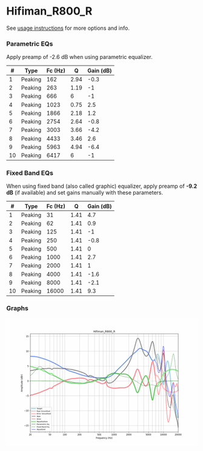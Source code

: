 # Hifiman_R800_R
See [usage instructions](https://github.com/jaakkopasanen/AutoEq#usage) for more options and info.

### Parametric EQs
Apply preamp of -2.6 dB when using parametric equalizer.

|   # | Type    |   Fc (Hz) |    Q |   Gain (dB) |
|-----|---------|-----------|------|-------------|
|   1 | Peaking |       162 | 2.94 |        -0.3 |
|   2 | Peaking |       263 | 1.19 |        -1   |
|   3 | Peaking |       666 | 6    |        -1   |
|   4 | Peaking |      1023 | 0.75 |         2.5 |
|   5 | Peaking |      1866 | 2.18 |         1.2 |
|   6 | Peaking |      2754 | 2.64 |        -0.8 |
|   7 | Peaking |      3003 | 3.66 |        -4.2 |
|   8 | Peaking |      4433 | 3.46 |         2.6 |
|   9 | Peaking |      5963 | 4.94 |        -6.4 |
|  10 | Peaking |      6417 | 6    |        -1   |

### Fixed Band EQs
When using fixed band (also called graphic) equalizer, apply preamp of **-9.2 dB** (if available) and set gains manually with these parameters.

|   # | Type    |   Fc (Hz) |    Q |   Gain (dB) |
|-----|---------|-----------|------|-------------|
|   1 | Peaking |        31 | 1.41 |         4.7 |
|   2 | Peaking |        62 | 1.41 |         0.9 |
|   3 | Peaking |       125 | 1.41 |        -1   |
|   4 | Peaking |       250 | 1.41 |        -0.8 |
|   5 | Peaking |       500 | 1.41 |         0   |
|   6 | Peaking |      1000 | 1.41 |         2.7 |
|   7 | Peaking |      2000 | 1.41 |         1   |
|   8 | Peaking |      4000 | 1.41 |        -1.6 |
|   9 | Peaking |      8000 | 1.41 |        -2.1 |
|  10 | Peaking |     16000 | 1.41 |         9.3 |

### Graphs
![](./Hifiman_R800_R.png)
